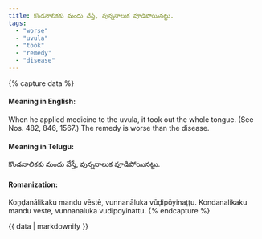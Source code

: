 ```yaml
---
title: కొండనాలికకు మందు వేస్తే, వున్ననాలుక వూడిపోయినట్టు.
tags:
  - "worse"
  - "uvula"
  - "took"
  - "remedy"
  - "disease"
---
```


{% capture data %}
#### Meaning in English:
When he applied medicine to the uvula, it took out the whole tongue.
(See Nos. 482, 846, 1567.)
The remedy is worse than the disease.

#### Meaning in Telugu:
కొండనాలికకు మందు వేస్తే, వున్ననాలుక వూడిపోయినట్టు.

#### Romanization:
Koṇḍanālikaku mandu vēstē, vunnanāluka vūḍipōyinaṭṭu.
Kondanalikaku mandu veste, vunnanaluka vudipoyinattu.
{% endcapture %}

{{ data | markdownify }}

